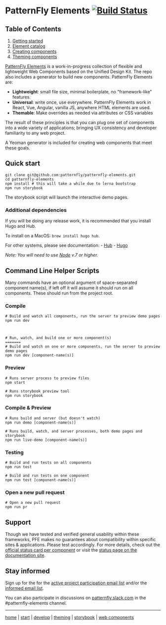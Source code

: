 # PatternFly Elements [![Build Status](https://travis-ci.org/patternfly/patternfly-elements.svg?branch=master)](https://travis-ci.org/patternfly/patternfly-elements)

## Table of Contents

1. [Getting started][getting-started]
2. [Element catalog][catalog]
3. [Creating components][creating]
4. [Theming components][theming]

[PatternFly Elements][pfe-home] is a work-in-progress collection of flexible and lightweight Web Components based on the Unified Design Kit. The repo also includes a generator to build new components. PatternFly Elements are:

- **Lightweight**: small file size, minimal boilerplate, no "framework-like" features.
- **Universal**: write once, use everywhere. PatternFly Elements work in React, Vue, Angular, vanilla JS, anywhere HTML elements are used.
- **Themable**: Make overrides as needed via attributes or CSS variables

The result of these principles is that you can plug one set of components into a wide variety of applications; bringing UX consistency and developer familiarity to any web project.

A Yeoman generator is included for creating web components that meet these goals.

## Quick start
```
git clone git@github.com:patternfly/patternfly-elements.git
cd patternfly-elements
npm install # this will take a while due to lerna bootstrap
npm run storybook
```

The storybook script will launch the interactive demo pages.

### Additional dependencies
If you will be doing any release work, it is recommended that you install Hugo and Hub.

To install on a MacOS: `brew install hugo hub`.

For other systems, please see documentation:
    - [Hub](https://hub.github.com/)
    - [Hugo](https://gohugo.io/getting-started/quick-start/)

_Note: You will need to use [Node](https://nodejs.org/en/) v.7 or higher._

## Command Line Helper Scripts
Many commands have an optional argument of space-separated component name(s), if left off it will assume it should run on all components. These should run from the project root.

### Compile

```shell
# Build and watch all components, run the server to preview demo pages
npm run dev



# Run, watch, and build one or more component(s)
=======
# Build and watch on one or more components, run the server to preview demo pages
npm run dev [component-name(s)]
```

### Preview

```shell
# Runs server process to preview files
npm start

# Runs storybook preview tool
npm run storybook
```

### Compile & Preview

```shell
# Runs build and server (but doesn't watch)
npm run demo [component-name(s)]

# Runs build, watch, and server processes, both demo pages and storybook
npm run live-demo [component-name(s)]
```

### Testing

```shell
# Build and run tests on all components
npm run test 

# Build and run tests on one component
npm run test [component-name(s)]
```

### Open a new pull request

```shell
# Open a new pull request
npm run pr 
```

## Support

Though we have tested and verified general usability within these frameworks, PFE makes no guarantees about compatibility within specific sites & applications. Please test accordingly. For more details, check out the [official status card per component](https://github.com/patternfly/patternfly-elements/issues?q=is%3Aopen+is%3Aissue+label%3A%22status+tracking+only%22) or visit the [status page on the documentation site](https://patternfly.github.io/patternfly-elements/getting-started/component-status/).


## Stay informed

Sign up for the for the [active project participation email list](https://www.redhat.com/mailman/listinfo/patternfly-elements-contribute) and/or the [informed email list](https://www.redhat.com/mailman/listinfo/patternfly-elements-announce).

You can also participate in discussions on [patternfly.slack.com](https://patternfly.slack.com) in the #patternfly-elements channel.

---

[home][pfe-home] |
[start][getting-started] |
[develop][creating] |
[theming][theming] |
[storybook][catalog] |
[web components][wc-org]


[pfe-home]: https://patternfly.github.io/patternfly-elements
[getting-started]: https://patternfly.github.io/patternfly-elements/getting-started
[catalog]: https://patternfly.github.io/patternfly-elements/demo
[creating]: https://patternfly.github.io/patternfly-elements/develop
[theming]: https://patternfly.github.io/patternfly-elements/theme
[wc-org]: https://webcomponents.org
